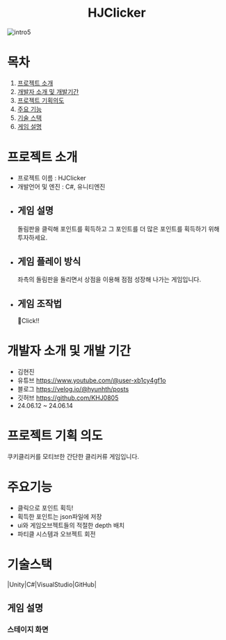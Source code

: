 <div align="center"><h1> HJClicker</h1>
</div>

![intro5](https://github.com/user-attachments/assets/1fa268bc-0fc9-4be3-a9d7-f159bac81bb8)


# 목차
1. [프로젝트 소개](#프로젝트-소개)
2. [개발자 소개 및 개발기간](#개발자소개-개발기간)
3. [프로젝트 기획의도](#프로젝트-기획의도)
4. [주요 기능](#주요기능)
5. [기술 스택](#기술스택)
6. [게임 설명](#게임설명)

# 프로젝트 소개
 - 프로젝트 이름 : HJClicker
 - 개발언어 및 엔진 : C#, 유니티엔진
 - ## 게임 설명
   돌림판을 클릭해 포인트를 획득하고 그 포인트를 더 많은 포인트를 획득하기 위해 투자하세요.
 - ## 게임 플레이 방식 
    좌측의 돌림판을 돌리면서 상점을 이용해 점점 성장해 나가는 게임입니다.
 - ## 게임 조작법 
     Click!!
   
# 개발자 소개 및 개발 기간
 - 김현진
 - 유튜브 <https://www.youtube.com/@user-xb1cy4gf1o>
 - 블로그 <https://velog.io/@hyunhth/posts>
 - 깃허브 <https://github.com/KHJ0805>
 - 24.06.12 ~ 24.06.14

# 프로젝트 기획 의도 
  쿠키클리커를 모티브한 간단한 클리커류 게임입니다.
# 주요기능
 - 클릭으로 포인트 획득!
 - 획득한 포인트는 json파일에 저장
 - ui와 게임오브젝트들의 적절한 depth 배치
 - 파티클 시스템과 오브젝트 회전

# 기술스택
|Unity|C#|VisualStudio|GitHub|

## 게임 설명
### 스테이지 화면
